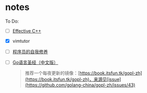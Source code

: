 # notes

To Do:

- [ ] [Effective C++](https://book.douban.com/subject/5387403/)
- [x] vimtutor
- [ ] [程序员的自我修养](https://book.douban.com/subject/3652388/)
- [ ] [Go语言圣经（中文版）](https://github.com/golang-china/gopl-zh)
    > 推荐一个每夜更新的镜像：[https://book.itsfun.tk/gopl-zh](https://book.itsfun.tk/gopl-zh)，来源见[issue](https://github.com/golang-china/gopl-zh/issues/43)

